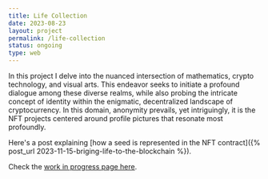 ```yaml
---
title: Life Collection
date: 2023-08-23
layout: project
permalink: /life-collection
status: ongoing
type: web
---
```


In this project I delve into the nuanced intersection of mathematics, crypto technology, and visual arts. This endeavor seeks to initiate a profound dialogue among these diverse realms, while also probing the intricate concept of identity within the enigmatic, decentralized landscape of cryptocurrency. In this domain, anonymity prevails, yet intriguingly, it is the NFT projects centered around profile pictures that resonate most profoundly.

Here's a post explaining [how a seed is represented in the NFT contract]({% post_url 2023-11-15-briging-life-to-the-blockchain %}).

Check the [work in progress page here](https://lifecollection.org/).
